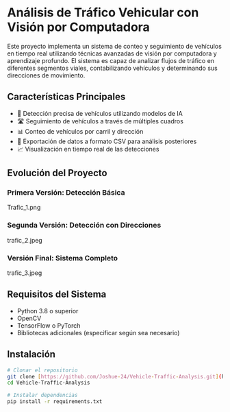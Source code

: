 # Análisis de Tráfico Vehicular con Visión por Computadora

Este proyecto implementa un sistema de conteo y seguimiento de vehículos en tiempo real utilizando técnicas avanzadas de visión por computadora y aprendizaje profundo. El sistema es capaz de analizar flujos de tráfico en diferentes segmentos viales, contabilizando vehículos y determinando sus direcciones de movimiento.

## Características Principales

- 🚗 Detección precisa de vehículos utilizando modelos de IA
- 🛣️ Seguimiento de vehículos a través de múltiples cuadros
- 📊 Conteo de vehículos por carril y dirección
- 💾 Exportación de datos a formato CSV para análisis posteriores
- 📈 Visualización en tiempo real de las detecciones

## Evolución del Proyecto

### Primera Versión: Detección Básica
Trafic_1.png

### Segunda Versión: Detección con Direcciones
trafic_2.jpeg

### Versión Final: Sistema Completo
trafic_3.jpeg

## Requisitos del Sistema

- Python 3.8 o superior
- OpenCV
- TensorFlow o PyTorch
- Bibliotecas adicionales (especificar según sea necesario)

## Instalación

```bash
# Clonar el repositorio
git clone [https://github.com/Joshue-24/Vehicle-Traffic-Analysis.git](https://github.com/Joshue-24/Vehicle-Traffic-Analysis.git)
cd Vehicle-Traffic-Analysis

# Instalar dependencias
pip install -r requirements.txt
